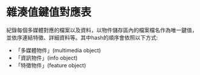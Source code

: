 雜湊值鍵值對應表
===
紀錄每個多媒體對應的檔案以及資料，以物件儲存區內的檔案檔名作為唯一鍵值，並依序連結特徵、詳細資料等。其中hash的順序會依照以下方式:
- 「多媒體物件」(multimedia object)
- 「資訊物件」(info object)
- 「特徵物件」(feature object)

